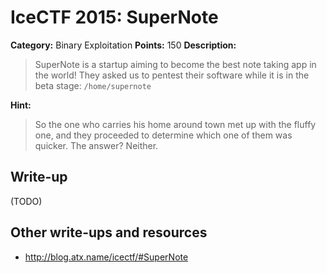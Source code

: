 # IceCTF 2015: SuperNote

**Category:** Binary Exploitation
**Points:** 150
**Description:** 

> SuperNote is a startup aiming to become the best note taking app in the world! They asked us to pentest their software while it is in the beta stage: <code>/home/supernote</code>

**Hint:**

> So the one who carries his home around town met up with the fluffy one, and they proceeded to determine which one of them was quicker. The answer? Neither.

## Write-up

(TODO)

## Other write-ups and resources

* <http://blog.atx.name/icectf/#SuperNote>
